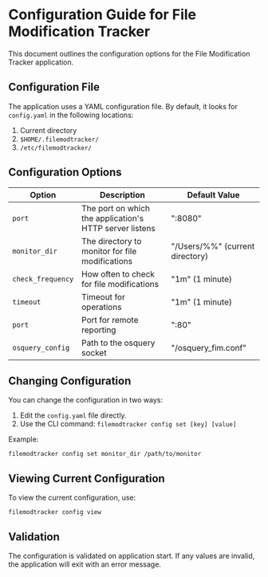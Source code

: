 # Configuration Guide for File Modification Tracker

This document outlines the configuration options for the File Modification Tracker application.

## Configuration File

The application uses a YAML configuration file. By default, it looks for `config.yaml` in the following locations:

1. Current directory
2. `$HOME/.filemodtracker/`
3. `/etc/filemodtracker/`

## Configuration Options

| Option            | Description                                             | Default Value                   |
|-------------------|---------------------------------------------------------|---------------------------------|
| `port`            | The port on which the application's HTTP server listens | ":8080"                         |
| `monitor_dir`     | The directory to monitor for file modifications         | "/Users/%%" (current directory) |
| `check_frequency` | How often to check for file modifications               | "1m" (1 minute)                 |
| `timeout`         | Timeout for operations                                  | "1m" (1 minute)                 |
| `port`            | Port for remote reporting                               | ":80"                           |
| `osquery_config`  | Path to the osquery socket                              | "/osquery_fim.conf"             |

## Changing Configuration

You can change the configuration in two ways:

1. Edit the `config.yaml` file directly.
2. Use the CLI command: `filemodtracker config set [key] [value]`

Example:
```
filemodtracker config set monitor_dir /path/to/monitor
```

## Viewing Current Configuration

To view the current configuration, use:

```
filemodtracker config view
```

## Validation

The configuration is validated on application start. If any values are invalid, the application will exit with an error message.